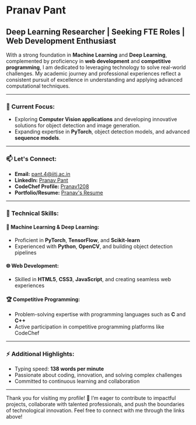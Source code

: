 # Pranav Pant

## Deep Learning Researcher | Seeking FTE Roles | Web Development Enthusiast

With a strong foundation in **Machine Learning** and **Deep Learning**, complemented by proficiency in **web development** and **competitive programming**, I am dedicated to leveraging technology to solve real-world challenges. My academic journey and professional experiences reflect a consistent pursuit of excellence in understanding and applying advanced computational techniques.

---

### 🚀 Current Focus:
- Exploring **Computer Vision applications** and developing innovative solutions for object detection and image generation.
- Expanding expertise in **PyTorch**, object detection models, and advanced **sequence models**.

---

### 📫 Let's Connect:
- **Email:** [pant.4@iitj.ac.in](mailto:pant.4@iitj.ac.in)
- **LinkedIn:** [Pranav Pant](https://www.linkedin.com/in/pranav-pant-a83595224/)
- **CodeChef Profile:** [Pranav1208](https://www.codechef.com/users/pranav1208)
- **Portfolio/Resume:** [Pranav's Resume](https://drive.google.com/file/d/1jNOoLp_QNvCckMROh5-geu1L7bxgwGJB/view?usp=drive_link)

---

### 🔧 Technical Skills:

#### 🤖 **Machine Learning & Deep Learning:**
- Proficient in **PyTorch**, **TensorFlow**, and **Scikit-learn**
- Experienced with **Python**, **OpenCV**, and building object detection pipelines

#### 🌐 **Web Development:**
- Skilled in **HTML5**, **CSS3**, **JavaScript**, and creating seamless web experiences

#### 🏆 **Competitive Programming:**
- Problem-solving expertise with programming languages such as **C** and **C++**
- Active participation in competitive programming platforms like CodeChef

---

### ⚡ Additional Highlights:
- Typing speed: **138 words per minute**
- Passionate about coding, innovation, and solving complex challenges
- Committed to continuous learning and collaboration

---

Thank you for visiting my profile! 🌟 I’m eager to contribute to impactful projects, collaborate with talented professionals, and push the boundaries of technological innovation. Feel free to connect with me through the links above!
